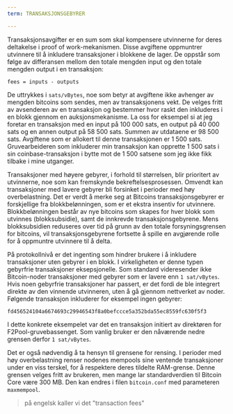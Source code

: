 ```yaml
---
term: TRANSAKSJONSGEBYRER

---
```

Transaksjonsavgifter er en sum som skal kompensere utvinnerne for deres deltakelse i proof of work-mekanismen. Disse avgiftene oppmuntrer utvinnere til å inkludere transaksjoner i blokkene de lager. De oppstår som følge av differansen mellom den totale mengden input og den totale mengden output i en transaksjon:

```text
fees = inputs - outputs
```

De uttrykkes i `sats/vBytes`, noe som betyr at avgiftene ikke avhenger av mengden bitcoins som sendes, men av transaksjonens vekt. De velges fritt av avsenderen av en transaksjon og bestemmer hvor raskt den inkluderes i en blokk gjennom en auksjonsmekanisme. La oss for eksempel si at jeg foretar en transaksjon med en input på 100 000 sats, en output på 40 000 sats og en annen output på 58 500 sats. Summen av utdataene er 98 500 sats. Avgiftene som er allokert til denne transaksjonen er 1 500 sats. Gruvearbeideren som inkluderer min transaksjon kan opprette 1 500 sats i sin coinbase-transaksjon i bytte mot de 1 500 satsene som jeg ikke fikk tilbake i mine utganger.

Transaksjoner med høyere gebyrer, i forhold til størrelsen, blir prioritert av utvinnerne, noe som kan fremskynde bekreftelsesprosessen. Omvendt kan transaksjoner med lavere gebyrer bli forsinket i perioder med høy overbelastning. Det er verdt å merke seg at Bitcoins transaksjonsgebyrer er forskjellige fra blokkbelønningen, som er et ekstra insentiv for utvinnere. Blokkbelønningen består av nye bitcoins som skapes for hver blokk som utvinnes (blokksubsidie), samt de innkrevde transaksjonsgebyrene. Mens blokksubsidien reduseres over tid på grunn av den totale forsyningsgrensen for bitcoins, vil transaksjonsgebyrene fortsette å spille en avgjørende rolle for å oppmuntre utvinnere til å delta.

På protokollnivå er det ingenting som hindrer brukere i å inkludere transaksjoner uten gebyrer i en blokk. I virkeligheten er denne typen gebyrfrie transaksjoner eksepsjonelle. Som standard videresender ikke Bitcoin-noder transaksjoner med gebyrer som er lavere enn `1 sat/vBytes`. Hvis noen gebyrfrie transaksjoner har passert, er det fordi de ble integrert direkte av den vinnende utvinneren, uten å gå gjennom nettverket av noder. Følgende transaksjon inkluderer for eksempel ingen gebyrer:

```text
fd456524104a6674693c29946543f8a0befccce5a352bda55ec8559fc630f5f3
```

I dette konkrete eksempelet var det en transaksjon initiert av direktøren for F2Pool-gruvebassenget. Som vanlig bruker er den nåværende nedre grensen derfor `1 sat/vBytes`.

Det er også nødvendig å ta hensyn til grensene for rensing. I perioder med høy overbelastning renser nodenes mempools sine ventende transaksjoner under en viss terskel, for å respektere deres tildelte RAM-grense. Denne grensen velges fritt av brukeren, men mange lar standardverdien til Bitcoin Core være 300 MB. Den kan endres i filen `bitcoin.conf` med parameteren `maxmempool`.

> på engelsk kaller vi det "transaction fees"
